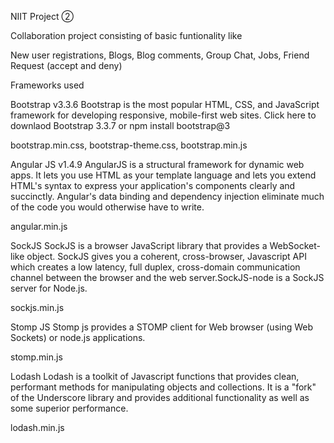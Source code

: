 NIIT Project ②

Collaboration project consisting of basic funtionality like

New user registrations,
Blogs,
Blog comments, 
Group Chat,
Jobs,
Friend Request (accept and deny)

Frameworks used

Bootstrap v3.3.6 Bootstrap is the most popular HTML, CSS, and JavaScript framework for developing responsive, mobile-first web sites. Click here to downlaod Bootstrap 3.3.7 or npm install bootstrap@3

bootstrap.min.css,
bootstrap-theme.css,
bootstrap.min.js


Angular JS v1.4.9 AngularJS is a structural framework for dynamic web apps. It lets you use HTML as your template language and lets you extend HTML's syntax to express your application's components clearly and succinctly. Angular's data binding and dependency injection eliminate much of the code you would otherwise have to write.

angular.min.js


SockJS SockJS is a browser JavaScript library that provides a WebSocket-like object. SockJS gives you a coherent, cross-browser, Javascript API which creates a low latency, full duplex, cross-domain communication channel between the browser and the web server.SockJS-node is a SockJS server for Node.js.

sockjs.min.js


Stomp JS Stomp js provides a STOMP client for Web browser (using Web Sockets) or node.js applications.

stomp.min.js


Lodash Lodash is a toolkit of Javascript functions that provides clean, performant methods for manipulating objects and collections. It is a "fork" of the Underscore library and provides additional functionality as well as some superior performance.

lodash.min.js
